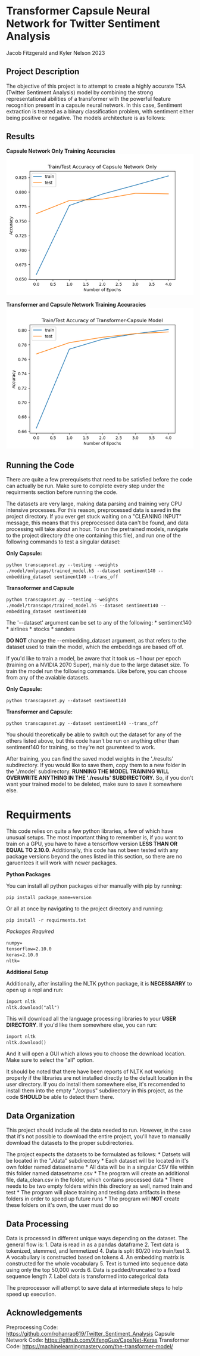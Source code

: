 # Transformer Capsule Neural Network for Twitter Sentiment Analysis

Jacob Fitzgerald and Kyler Nelson 2023

## Project Description
The objective of this project is to attempt to create a highly accurate TSA (Twitter Sentiment Analysis) model by combining the strong representational abilities of a transformer with the powerful feature recognition present in a capsule neural network. In this case, Sentiment extraction is treated as a binary classification problem, with sentiment either being positive or negative. The models architecture is as follows:


## Results
**Capsule Network Only Training Accuracies**
![](/docs/notransacc.png)

**Transformer and Capsule Network Training Accuracies**
![](/docs/transacc.png)

## Running the Code

There are quite a few prerequisets that need to be satisfied before the code can actually be run. Make sure to complete every step under the requirments section before running the code.

The datasets are very large, making data parsing and training very CPU intensive processes. For this reason, preprocessed data is saved in the project directory. If you ever get stuck waiting on a  "CLEANING INPUT" message, this means that this preprocessed data can't be found, and data processing will take about an hour. To run the pretrained models, navigate to the project directory (the one containing this file), and run one of the following commands to test a singular dataset:

**Only Capsule:**
```
python transcapsnet.py --testing --weights ./model/onlycaps/trained_model.h5 --dataset sentiment140 --embedding_dataset sentiment140 --trans_off
```

**Transoformer and Capsule**
```
python transcapsnet.py --testing --weights ./model/transcaps/trained_model.h5 --dataset sentiment140 --embedding_dataset sentiment140 
```

The '--dataset' argument can be set to any of the following:
	* sentiment140
	* airlines
	* stocks
	* sanders

**DO NOT** change the --embedding_dataset argument, as that refers to the dataset used to train the model, which the embeddings are based off of. 

If you'd like to train a model, be aware that it took us ~1 hour per epoch (training on a NVIDIA 2070 Super), mainly due to the large dataset size. To train the model run the following commands. Like before, you can choose from any of the avaiable datasets.

**Only Capsule:**
```
python transcapsnet.py --dataset sentiment140 
```

**Transformer and Capsule:**
```
python transcapsnet.py --dataset sentiment140 --trans_off
```

You should theoretically be able to switch out the dataset for any of the others listed above, but this code hasn't be run on anything other than sentiment140 for training, so they're not gaurenteed to work.

After training, you can find the saved model weights in the './results' subdirectory. If you would like to save them, copy them to a new folder in the './model' subdirectory. **RUNNING THE MODEL TRAINING WILL OVERWRITE ANYTHING IN THE './results' SUBDIRECTORY.** So, if you don't want your trained model to be deleted, make sure to save it somewhere else.


# Requirments

This code relies on quite a few python libraries, a few of which have unusual setups. The most important thing to remember is, if you want to train on a GPU, you have to have a tensorflow version **LESS THAN OR EQUAL TO 2.10.0**. Additionally, this code has not been tested with any package versions beyond the ones listed in this section, so there are no garuentees it will work with newer packages.

**Python Packages**

You can install all python packages either manually with pip by running:
```
pip install package_name=version
```

Or all at once by navigating to the project directory and running:
```
pip install -r requirments.txt
```

*Packages Required*
```
numpy=
tensorflow=2.10.0
keras=2.10.0
nltk=

```

**Additional Setup**

Additionally, after installing the NLTK python package, it is **NECESSARRY** to open up a repl and run:
```
import nltk
nltk.download("all")
```

This will download all the language processing libraries to your **USER DIRECTORY**. If you'd like them somewhere else, you can run:
```
import nltk
nltk.download()
```

And it will open a GUI which allows you to choose the download location. Make sure to select the "all" option. 

It should be noted that there have been reports of NLTK not working properly if the libraries are not installed directly to the default location in the user directory. If you do install them somewhere else, it's recomended to install them into the empty "./corpus" subdirectory in this project, as the code **SHOULD** be able to detect them there.



## Data Organization
This project should include all the data needed to run. However, in the case that it's not possible to download the entire project, you'll have to manually download the datasets to the proper subdirectories.

The project expects the datasets to be formulated as follows:
	* Datsets will be located in the "./data" subdirectory
	* Each dataset will be located in it's own folder named datasetname
	* All data will be in a singular CSV file within this folder named datasetname.csv
		* The program will create an additional file, data_clean.csv in the folder, which contains processed data
	* There needs to be two empty folders within this directory as well, named train and test
		* The program will place training and testing data artifacts in these folders in order to speed up future runs
		* The program will **NOT** create these folders on it's own, the user must do so

## Data Processing
Data is processed in different unique ways depending on the dataset. The general flow is:
	1. Data is read in as a pandas dataframe
	2. Text data is tokenized, stemmed, and lemmetized
	4. Data is split 80/20 into train/test
	3. A vocabullary is constructed based on tokens
	4. An embedding matrix is constructed for the whole vocabulary
	5. Text is turned into sequence data using only the top 50,000 words
	6. Data is padded/truncated to a fixed sequence length
	7. Label data is transformed into categorical data

The preprocessor will attempt to save data at intermediate steps to help speed up execution.

## Acknowledgements

Preprocessing Code: https://github.com/rohanrao619/Twitter_Sentiment_Analysis
Capsule Network Code: https://github.com/XifengGuo/CapsNet-Keras
Transformer Code: https://machinelearningmastery.com/the-transformer-model/

